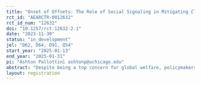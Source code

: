 ```yaml
---
title: "Onset of Offsets: The Role of Social Signaling in Mitigating Climate Change"
rct_id: "AEARCTR-0012632"
rct_id_num: "12632"
doi: "10.1257/rct.12632-2.1"
date: "2023-11-30"
status: "in_development"
jel: "D62, D64, D91, Q54"
start_year: "2025-01-13"
end_year: "2025-01-31"
pi: "Ashton Pallottini ashtonp@uchicago.edu"
abstract: "Despite being a top concern for global welfare, policymakers have struggled to implement taxes to address climate change. This has led to an increasing reliance on voluntary actions taken by firms and consumers to combat carbon emissions. In this paper, I experimentally test a non-standard policy that publicizes voluntary consumer carbon mitigation, leveraging social rewards to increase uptake. Specifically, I show that posting names of carbon offset purchasers online is an effective tool to encourage voluntary carbon mitigation, as confirmed by experimentally estimated demand curves. Further, I show that social rewards vary heavily by perceived market penetration of offsets. Uptake increases vastly among those with the lowest perceptions of carbon offset market penetration but is only slightly impacted among those with moderate perceptions. I then estimate a structural model of demand for prosocial actions in the face of social rewards to understand the implications of my findings on optimal subsidy policy. To avoid crowding out social incentives, I show that optimal subsidies for consumer carbon mitigation technologies should start out small at low participation rates and ramp up as these technologies become more common. "
layout: registration
---
```


